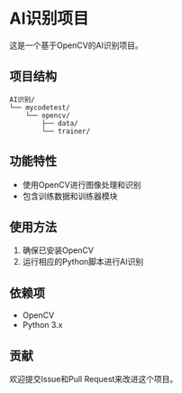 # AI识别项目

这是一个基于OpenCV的AI识别项目。

## 项目结构

```
AI识别/
└── mycodetest/
    └── opencv/
        ├── data/
        └── trainer/
```

## 功能特性

- 使用OpenCV进行图像处理和识别
- 包含训练数据和训练器模块

## 使用方法

1. 确保已安装OpenCV
2. 运行相应的Python脚本进行AI识别

## 依赖项

- OpenCV
- Python 3.x

## 贡献

欢迎提交Issue和Pull Request来改进这个项目。